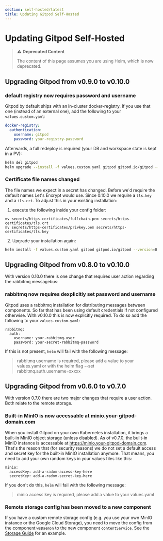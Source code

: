 ```yaml
---
section: self-hosted/latest
title: Updating Gitpod Self-Hosted
---
```


<script context="module">
  export const prerender = true;
</script>

# Updating Gitpod Self-Hosted

> ⚠️ **Deprecated Content**
>
> The content of this page assumes you are using Helm, which is now deprecated.

## Upgrading Gitpod from v0.9.0 to v0.10.0

### default registry now requires password and username

Gitpod by default ships with an in-cluster docker-registry. If you use that one (instead of an external one), add the following to your `values.custom.yaml`:

```yaml
docker-registry:
  authentication:
    username: gitpod
    password: your-registry-password
```

Afterwards, a full redeploy is required (your DB and workspace state is kept in a PV):

```bash
helm del gitpod
helm upgrade --install -f values.custom.yaml gitpod gitpod.io/gitpod --version=0.10.0
```

### Certificate file names changed

The file names we expect in a secret has changed. Before we'd require the default names Let's Encrypt would use. Since 0.10.0 we require a `tls.key` and a `tls.crt`.
To adjust this in your existing installation:

1. execute the following inside your config folder:

```
mv secrets/https-certificates/fullchain.pem secrets/https-certificates/tls.crt
mv secrets/https-certificates/privkey.pem secrets/https-certificates/tls.key
```

2. Upgrade your installation again:

```bash
helm install -f values.custom.yaml gitpod gitpod.io/gitpod --version=0.10.0
```

## Upgrading Gitpod from v0.8.0 to v0.10.0

With version 0.10.0 there is one change that requires user action regarding the rabbitmq messagebus:

### rabbitmq now requires dexplicitly set password and username

Gitpod uses a rabbitmq installation for distributing messages between components. So far that has been using default credentials if not configured otherwise. With v0.10.0 this is now explicitly required.
To do so add the following to your `values.custom.yaml`:

```
rabbitmq:
  auth:
    username: your-rabbitmq-user
    password: your-secret-rabbitmq-password
```

If this is not present, `helm` will fail with the following message:

> rabbitmq username is required, please add a value to your values.yaml or with the helm flag --set rabbitmq.auth.username=xxxxx

## Upgrading Gitpod from v0.6.0 to v0.7.0

With version 0.7.0 there are two major changes that require a user action. Both relate to the remote storage.

### Built-in MinIO is now accessable at minio.your-gitpod-domain.com

When you install Gitpod on your own Kubernetes installation, it brings a built-in MinIO object storage (unless disabled). As of v0.7.0, the built-in MinIO instance is accessable at https://minio.your-gitpod-domain.com. That's the reason that (for security reasons) we do not set a default access and secret key for the built-in MinIO installation anymore. That means, you need to add your own random keys in your values files like this:

```
minio:
  accessKey: add-a-radom-access-key-here
  secretKey: add-a-radom-secret-key-here
```

If you don't do this, `helm` will fail with the following message:

> minio access key is required, please add a value to your values.yaml

### Remote storage config has been moved to a new component

If you have a custom remote storage config (e.g. you use your own MinIO instance or the Google Cloud Storage), you need to move the config from the component `wsDaemon` to the new component `contentService`. See the [Storage Guide](./configuration/storage) for an example.
